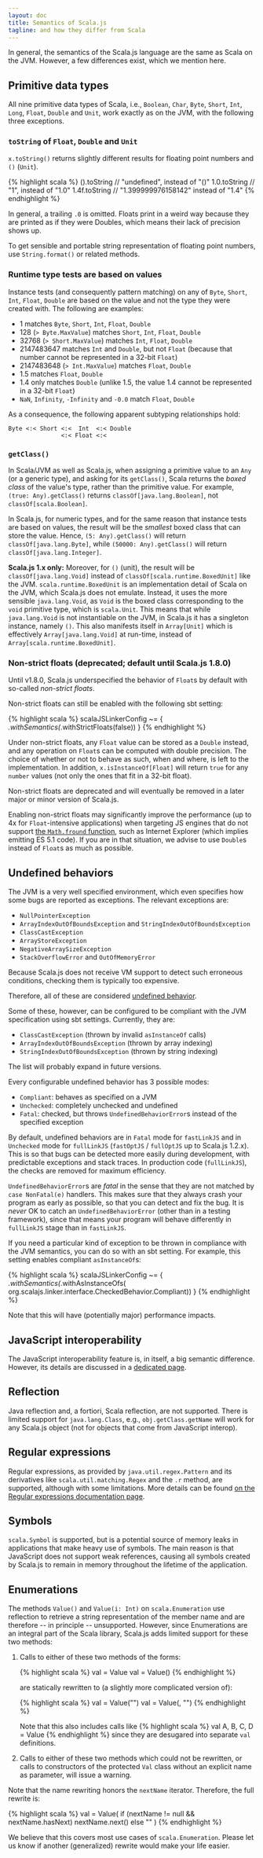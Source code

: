 ```yaml
---
layout: doc
title: Semantics of Scala.js
tagline: and how they differ from Scala
---
```


In general, the semantics of the Scala.js language are the same as Scala on
the JVM.
However, a few differences exist, which we mention here.

## Primitive data types

All nine primitive data types of Scala, i.e., `Boolean`, `Char`, `Byte`, `Short`, `Int`, `Long`, `Float`, `Double` and `Unit`, work exactly as on the JVM, with the following three exceptions.

### `toString` of `Float`, `Double` and `Unit`

`x.toString()` returns slightly different results for floating point numbers
and `()` (`Unit`).

{% highlight scala %}
().toString   // "undefined", instead of "()"
1.0.toString  // "1", instead of "1.0"
1.4f.toString // "1.399999976158142" instead of "1.4"
{% endhighlight %}

In general, a trailing `.0` is omitted.
Floats print in a weird way because they are printed as if they were Doubles,
which means their lack of precision shows up.

To get sensible and portable string representation of floating point numbers,
use `String.format()` or related methods.

### Runtime type tests are based on values

Instance tests (and consequently pattern matching) on any of `Byte`,
`Short`, `Int`, `Float`, `Double` are based on the value and not the
type they were created with. The following are examples:

- 1 matches `Byte`, `Short`, `Int`, `Float`, `Double`
- 128 (`> Byte.MaxValue`) matches `Short`, `Int`, `Float`, `Double`
- 32768 (`> Short.MaxValue`) matches `Int`, `Float`, `Double`
- 2147483647 matches `Int` and `Double`, but not `Float`
  (because that number cannot be represented in a 32-bit `Float`)
- 2147483648 (`> Int.MaxValue`) matches `Float`, `Double`
- 1.5 matches `Float`, `Double`
- 1.4 only matches `Double`
  (unlike 1.5, the value 1.4 cannot be represented in a 32-bit `Float`)
- `NaN`, `Infinity`, `-Infinity` and `-0.0` match `Float`, `Double`

As a consequence, the following apparent subtyping relationships hold:

    Byte <:< Short <:<  Int  <:< Double
                   <:< Float <:<

### `getClass()`

In Scala/JVM as well as Scala.js, when assigning a primitive value to an `Any` (or a generic type), and asking for its `getClass()`, Scala returns the *boxed class* of the value's type, rather than the primitive value.
For example, `(true: Any).getClass()` returns `classOf[java.lang.Boolean]`, not `classOf[scala.Boolean]`.

In Scala.js, for numeric types, and for the same reason that instance tests are based on values, the result will be the *smallest* boxed class that can store the value.
Hence, `(5: Any).getClass()` will return `classOf[java.lang.Byte]`, while `(50000: Any).getClass()` will return `classOf[java.lang.Integer]`.

**Scala.js 1.x only:**
Moreover, for `()` (unit), the result will be `classOf[java.lang.Void]` instead of `classOf[scala.runtime.BoxedUnit]` like the JVM.
`scala.runtime.BoxedUnit` is an implementation detail of Scala on the JVM, which Scala.js does not emulate.
Instead, it uses the more sensible `java.lang.Void`, as `Void` is the boxed class corresponding to the `void` primitive type, which is `scala.Unit`.
This means that while `java.lang.Void` is not instantiable on the JVM, in Scala.js it has a singleton instance, namely `()`.
This also manifests itself in `Array[Unit]` which is effectively `Array[java.lang.Void]` at run-time, instead of `Array[scala.runtime.BoxedUnit]`.

### Non-strict floats (deprecated; default until Scala.js 1.8.0)

Until v1.8.0, Scala.js underspecified the behavior of `Float`s by default with so-called *non-strict floats*.

Non-strict floats can still be enabled with the following sbt setting:

{% highlight scala %}
scalaJSLinkerConfig ~= { _.withSemantics(_.withStrictFloats(false)) }
{% endhighlight %}

Under non-strict floats, any `Float` value can be stored as a `Double` instead, and any operation on `Float`s can be computed with double precision.
The choice of whether or not to behave as such, when and where, is left to the implementation.
In addition, `x.isInstanceOf[Float]` will return `true` for any `number` values (not only the ones that fit in a 32-bit float).

Non-strict floats are deprecated and will eventually be removed in a later major or minor version of Scala.js.

Enabling non-strict floats may significantly improve the performance (up to 4x for `Float`-intensive applications) when targeting JS engines that do not support [the `Math.fround` function](https://developer.mozilla.org/en-US/docs/Web/JavaScript/Reference/Global_Objects/Math/fround), such as Internet Explorer (which implies emitting ES 5.1 code).
If you are in that situation, we advise to use `Double`s instead of `Float`s as much as possible.

## Undefined behaviors

The JVM is a very well specified environment, which even specifies how some
bugs are reported as exceptions.
The relevant exceptions are:

* `NullPointerException`
* `ArrayIndexOutOfBoundsException` and `StringIndexOutOfBoundsException`
* `ClassCastException`
* `ArrayStoreException`
* `NegativeArraySizeException`
* `StackOverflowError` and `OutOfMemoryError`

Because Scala.js does not receive VM support to detect such erroneous
conditions, checking them is typically too expensive.

Therefore, all of these are considered
[undefined behavior](http://en.wikipedia.org/wiki/Undefined_behavior).

Some of these, however, can be configured to be compliant with the JVM specification using sbt settings.
Currently, they are:

* `ClassCastException` (thrown by invalid `asInstanceOf` calls)
* `ArrayIndexOutOfBoundsException` (thrown by array indexing)
* `StringIndexOutOfBoundsException` (thrown by string indexing)

The list will probably expand in future versions.

Every configurable undefined behavior has 3 possible modes:

* `Compliant`: behaves as specified on a JVM
* `Unchecked`: completely unchecked and undefined
* `Fatal`: checked, but throws `UndefinedBehaviorError`s instead of the specified exception

By default, undefined behaviors are in `Fatal` mode for `fastLinkJS` and in
`Unchecked` mode for `fullLinkJS` (`fastOptJS` / `fullOptJS` up to Scala.js 1.2.x).
This is so that bugs can be detected more easily during development, with
predictable exceptions and stack traces.
In production code (`fullLinkJS`), the checks are removed for maximum
efficiency.

`UndefinedBehaviorError`s are *fatal* in the sense that they are not matched by
`case NonFatal(e)` handlers.
This makes sure that they always crash your program as early as possible, so
that you can detect and fix the bug.
It is *never* OK to catch an `UndefinedBehaviorError` (other than in a testing
framework), since that means your program will behave differently in `fullLinkJS`
stage than in `fastLinkJS`.

If you need a particular kind of exception to be thrown in compliance with the
JVM semantics, you can do so with an sbt setting.
For example, this setting enables compliant `asInstanceOf`s:

{% highlight scala %}
scalaJSLinkerConfig ~= { _.withSemantics(_.withAsInstanceOfs(
  org.scalajs.linker.interface.CheckedBehavior.Compliant)) }
{% endhighlight %}

Note that this will have (potentially major) performance impacts.

## JavaScript interoperability

The JavaScript interoperability feature is, in itself, a big semantic
difference. However, its details are discussed in a
[dedicated page](./interoperability).

## Reflection

Java reflection and, a fortiori, Scala reflection, are not supported. There is
limited support for `java.lang.Class`, e.g., `obj.getClass.getName` will work
for any Scala.js object (not for objects that come from JavaScript interop).

## Regular expressions

Regular expressions, as provided by `java.util.regex.Pattern` and its derivatives like `scala.util.matching.Regex` and the `.r` method, are supported, although with some limitations.
More details can be found [on the Regular expressions documentation page](./regular-expressions.html).

## Symbols

`scala.Symbol` is supported, but is a potential source of memory leaks
in applications that make heavy use of symbols. The main reason is that
JavaScript does not support weak references, causing all symbols created
by Scala.js to remain in memory throughout the lifetime of the application.

## Enumerations

The methods `Value()` and `Value(i: Int)` on `scala.Enumeration` use
reflection to retrieve a string representation of the member name and
are therefore -- in principle -- unsupported. However, since
Enumerations are an integral part of the Scala library, Scala.js adds
limited support for these two methods:

<ol>
<li>Calls to either of these two methods of the forms:

{% highlight scala %}
val <ident> = Value
val <ident> = Value(<num>)
{% endhighlight %}

are statically rewritten to (a slightly more complicated version of):

{% highlight scala %}
val <ident> = Value("<ident>")
val <ident> = Value(<num>, "<ident>")
{% endhighlight %}

Note that this also includes calls like
{% highlight scala %}
val A, B, C, D = Value
{% endhighlight %}
since they are desugared into separate <code>val</code> definitions.
</li>
<li>Calls to either of these two methods which could not be rewritten,
or calls to constructors of the protected <code>Val</code> class without an
explicit name as parameter, will issue a warning.</li>
</ol>

Note that the name rewriting honors the `nextName`
iterator. Therefore, the full rewrite is:

{% highlight scala %}
val <ident> = Value(
  if (nextName != null && nextName.hasNext)
    nextName.next()
  else
    "<ident>"
)
{% endhighlight %}

We believe that this covers most use cases of
`scala.Enumeration`. Please let us know if another (generalized)
rewrite would make your life easier.

